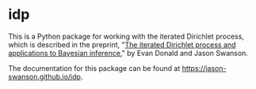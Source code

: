 # idp
 
This is a Python package for working with the iterated Dirichlet process, which is described in the preprint, "[The iterated Dirichlet process and applications to Bayesian inference](https://arxiv.org/abs/2505.00451)," by Evan Donald and Jason Swanson.

The documentation for this package can be found at https://jason-swanson.github.io/idp.
